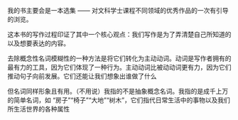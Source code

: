我的书主要会是一本选集 —— 对文科学士课程不同领域的优秀作品的一次有引导的浏览。   

这本书的写作过程印证了其中一个核心观点：我们写作是为了弄清楚自己所知道的以及想要表达的内容。  

去除概念性名词模糊性的一种方法是将它们转化为主动动词。动词是写作者拥有的最有力的工具，因为它们体现了一种行为。主动动词比被动动词更有力，因为它们推动句子向前发展。它们还能让我们想象出谁做了什么  

但名词同样形象且有用。（不用说）我指的不是抽象概念名词。我指的是成千上万的简单名词，如 “房子”“椅子”“大地”“树木”，它们指代日常生活中的事物以及我们所生活世界的各种属性  


